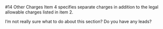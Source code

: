 #14 Other Charges
Item 4 specifies separate charges in addition to the legal allowable charges listed in item 2.   

I’m not really sure what to do about this section? Do you have any leads?
